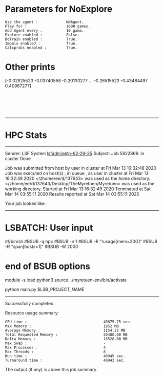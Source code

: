 # Parameters for NoExplore

    Use the agent :             NNAgent.
    Play for :                  1000 games.
    Add Agent every :           10 game.
    Explore enabled :           False.
    DoTrain enabled :           True.
    Impala enabled :            True.
    Calcprobs enabled :         True.

# Other prints

[-0.02925523 -0.03740558 -0.20130277 ... -0.26515523 -0.43484497
  0.40967277]

 <br /> 
 <br /> 
 <br /> 
 <br />

---------------------------------------------------------------------------------------------------------------------

# HPC Stats


------------------------------------------------------------
Sender: LSF System <lsfadmin@n-62-29-35>
Subject: Job 5822869: <NNAgent9NoExplore> in cluster <dcc> Done

Job <NNAgent9NoExplore> was submitted from host <n-62-30-7> by user <s183905> in cluster <dcc> at Fri Mar 13 16:32:48 2020
Job was executed on host(s) <n-62-29-35>, in queue <hpc>, as user <s183905> in cluster <dcc> at Fri Mar 13 16:32:49 2020
</zhome/ee/d/137643> was used as the home directory.
</zhome/ee/d/137643/Desktop/TheMyretuen/Myretuen> was used as the working directory.
Started at Fri Mar 13 16:32:49 2020
Terminated at Sat Mar 14 03:55:11 2020
Results reported at Sat Mar 14 03:55:11 2020

Your job looked like:

------------------------------------------------------------
# LSBATCH: User input
#!/bin/sh
#BSUB -q hpc
#BSUB -n 1
#BSUB -R "rusage[mem=20G]"
#BSUB -R "span[hosts=1]"
#BSUB -W 2000
# end of BSUB options

module -s load python3
source ../myretuen-env/bin/activate

python main.py $LSB_PROJECT_NAME


------------------------------------------------------------

Successfully completed.

Resource usage summary:

    CPU time :                                   40875.75 sec.
    Max Memory :                                 1952 MB
    Average Memory :                             1154.22 MB
    Total Requested Memory :                     20480.00 MB
    Delta Memory :                               18528.00 MB
    Max Swap :                                   -
    Max Processes :                              4
    Max Threads :                                8
    Run time :                                   40945 sec.
    Turnaround time :                            40943 sec.

The output (if any) is above this job summary.

